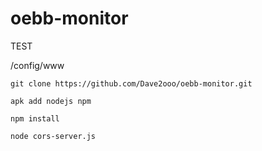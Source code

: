 # oebb-monitor

TEST


/config/www

```
git clone https://github.com/Dave2ooo/oebb-monitor.git
```

```
apk add nodejs npm
```

```
npm install
```

```
node cors-server.js
```
